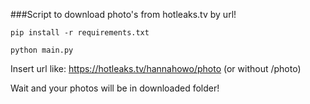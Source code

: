 ###Script to download photo's from hotleaks.tv by url!

`pip install -r requirements.txt`

`python main.py`

Insert url like: https://hotleaks.tv/hannahowo/photo (or without /photo)

Wait and your photos will be in downloaded folder!

